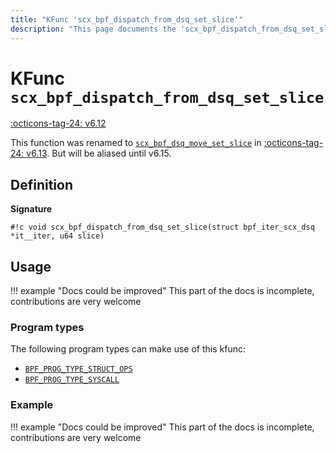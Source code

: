 ```yaml
---
title: "KFunc 'scx_bpf_dispatch_from_dsq_set_slice'"
description: "This page documents the 'scx_bpf_dispatch_from_dsq_set_slice' eBPF kfunc, including its definition, usage, program types that can use it, and examples."
---
```

# KFunc `scx_bpf_dispatch_from_dsq_set_slice`

<!-- [FEATURE_TAG](scx_bpf_dispatch_from_dsq_set_slice) -->
[:octicons-tag-24: v6.12](https://github.com/torvalds/linux/commit/4c30f5ce4f7af4f639af99e0bdeada8b268b7361)
<!-- [/FEATURE_TAG] -->

This function was renamed to [`scx_bpf_dsq_move_set_slice`](scx_bpf_dsq_move_set_slice.md) in [:octicons-tag-24: v6.13](https://github.com/torvalds/linux/commit/5cbb302880f50f3edf35f8c6a1d38b6948bf4d11). But will be aliased until v6.15.

## Definition

**Signature**

<!-- [KFUNC_DEF] -->
`#!c void scx_bpf_dispatch_from_dsq_set_slice(struct bpf_iter_scx_dsq *it__iter, u64 slice)`
<!-- [/KFUNC_DEF] -->

## Usage

!!! example "Docs could be improved"
    This part of the docs is incomplete, contributions are very welcome

### Program types

The following program types can make use of this kfunc:

<!-- [KFUNC_PROG_REF] -->
- [`BPF_PROG_TYPE_STRUCT_OPS`](../program-type/BPF_PROG_TYPE_STRUCT_OPS.md)
- [`BPF_PROG_TYPE_SYSCALL`](../program-type/BPF_PROG_TYPE_SYSCALL.md)
<!-- [/KFUNC_PROG_REF] -->

### Example

!!! example "Docs could be improved"
    This part of the docs is incomplete, contributions are very welcome

